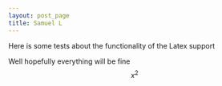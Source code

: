 ```yaml
---
layout: post_page
title: Samuel L
---
```


Here is some tests about the functionality of the Latex support

Well hopefully everything will be fine
$$x^2$$
